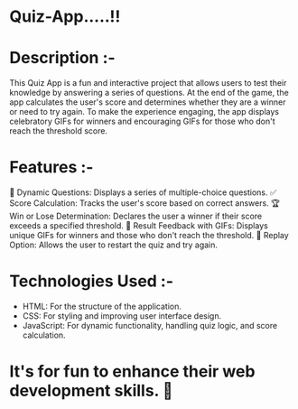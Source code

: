 # Quiz-App.....!!

# Description :-

This Quiz App is a fun and interactive project that allows users to test their knowledge by answering a series of questions. At the end of the game, the app calculates the user's score and determines whether they are a winner or need to try again. To make the experience engaging, the app displays celebratory GIFs for winners and encouraging GIFs for those who don't reach the threshold score.

# Features :-
📝  Dynamic Questions: Displays a series of multiple-choice questions.
✅  Score Calculation: Tracks the user's score based on correct answers.
🏆  Win or Lose Determination: Declares the user a winner if their score exceeds a specified threshold.
🎥  Result Feedback with GIFs: Displays unique GIFs for winners and those who don't reach the threshold.
🔄  Replay Option: Allows the user to restart the quiz and try again.

# Technologies Used :-
- HTML: For the structure of the application.
- CSS: For styling and improving user interface design.
- JavaScript: For dynamic functionality, handling quiz logic, and score calculation.

# It's for fun to enhance their web development skills. 🚀

